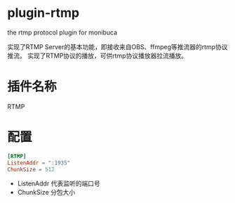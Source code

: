 # plugin-rtmp
the rtmp protocol plugin for monibuca

实现了RTMP Server的基本功能，即接收来自OBS、ffmpeg等推流器的rtmp协议推流。
实现了RTMP协议的播放，可供rtmp协议播放器拉流播放。

# 插件名称

RTMP

# 配置

```toml
[RTMP]
ListenAddr = ":1935"
ChunkSize = 512
```

- ListenAddr 代表监听的端口号
- ChunkSize 分包大小
